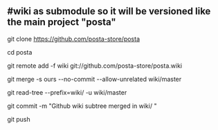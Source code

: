 ## #wiki as submodule  so it will be versioned like the main project  "posta"

  git clone            https://github.com/posta-store/posta            

  cd posta

  git remote add -f wiki git://github.com/posta-store/posta.wiki

  git merge      -s ours --no-commit --allow-unrelated      wiki/master

  git read-tree --prefix=wiki/                           -u wiki/master

  git commit     -m "Github wiki subtree merged in         wiki/        "

  git push


